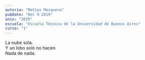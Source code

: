 ```yaml
---
autoria: "Matías Mosquera"
pubDate: "Dec 9 2019"
anio: "2019"
escuela: "Escuela Técnica de la Universidad de Buenos Aires"
curso: "1"
---
```


La nube sola.\
Y un lobo solo no hacen\
Nada de nada.

